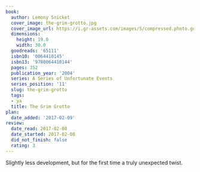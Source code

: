 ```yaml
---
book:
  author: Lemony Snicket
  cover_image: the-grim-grotto.jpg
  cover_image_url: https://i.gr-assets.com/images/S/compressed.photo.goodreads.com/books/1519247467l/65111._SX98_.jpg
  dimensions:
    height: 19.0
    width: 30.0
  goodreads: '65111'
  isbn10: '0064410145'
  isbn13: '9780064410144'
  pages: 352
  publication_year: '2004'
  series: A Series of Unfortunate Events
  series_position: '11'
  slug: the-grim-grotto
  tags:
  - ya
  title: The Grim Grotto
plan:
  date_added: '2017-02-09'
review:
  date_read: 2017-02-08
  date_started: 2017-02-08
  did_not_finish: false
  rating: 3
---
```


Slightly less development, but for the first time a truly unexpected twist.
